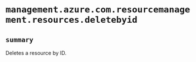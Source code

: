 # `management.azure.com.resourcemanagement.resources.deletebyid`

## `summary`
Deletes a resource by ID.


